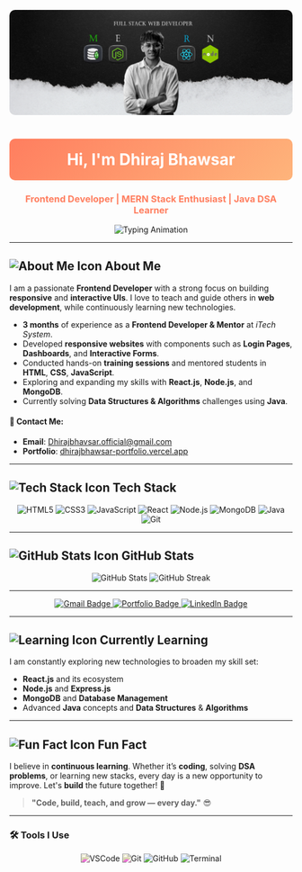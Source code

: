 <p align="center">
  <img src="./dist/DHIRAJTHUMBNAIL.jpg" alt="Dhiraj Bhawsar Banner" style="border-radius: 10px; max-width: 100%; height: auto;" />
</p>

<h1 align="center" style="background: linear-gradient(135deg, #FF7E5F, #FEB47B); color: white; padding: 20px; border-radius: 10px;">Hi, I'm Dhiraj Bhawsar</h1>
<h3 align="center" style="color: #FF7E5F;">Frontend Developer | MERN Stack Enthusiast | Java DSA Learner</h3>

<p align="center">
  <img src="https://readme-typing-svg.demolab.com?font=Fira+Code&size=22&pause=1000&color=0FF7FF&center=true&vCenter=true&width=500&lines=Building+clean+%26+responsive+UIs;Teaching+Web+Development;Exploring+Full-Stack+Web+Tech" alt="Typing Animation" />
</p>

---

## ![About Me Icon](https://img.icons8.com/ios/50/FFFFFF/about.png) **About Me**

I am a passionate **Frontend Developer** with a strong focus on building **responsive** and **interactive UIs**. I love to teach and guide others in **web development**, while continuously learning new technologies.

- **3 months** of experience as a **Frontend Developer & Mentor** at *iTech System*.
- Developed **responsive websites** with components such as **Login Pages**, **Dashboards**, and **Interactive Forms**.
- Conducted hands-on **training sessions** and mentored students in **HTML**, **CSS**, **JavaScript**.
- Exploring and expanding my skills with **React.js**, **Node.js**, and **MongoDB**.
- Currently solving **Data Structures & Algorithms** challenges using **Java**.

#### 📧 **Contact Me**:
- **Email**: [Dhirajbhavsar.official@gmail.com](mailto:Dhirajbhavsar.official@gmail.com)
- **Portfolio**: [dhirajbhawsar-portfolio.vercel.app](https://dhirajbhawsar-portfolio.vercel.app)

---

## ![Tech Stack Icon](https://img.icons8.com/ios/50/FFFFFF/settings.png) **Tech Stack**

<p align="center">
  <img src="https://cdn.jsdelivr.net/gh/devicons/devicon/icons/html5/html5-original.svg" height="60" width="60" alt="HTML5"/>
  <img src="https://cdn.jsdelivr.net/gh/devicons/devicon/icons/css3/css3-original.svg" height="60" width="60" alt="CSS3"/>
  <img src="https://cdn.jsdelivr.net/gh/devicons/devicon/icons/javascript/javascript-original.svg" height="60" width="60" alt="JavaScript"/>
  <img src="https://cdn.jsdelivr.net/gh/devicons/devicon/icons/react/react-original.svg" height="60" width="60" alt="React"/>
  <img src="https://cdn.jsdelivr.net/gh/devicons/devicon/icons/nodejs/nodejs-original.svg" height="60" width="60" alt="Node.js"/>
  <img src="https://cdn.jsdelivr.net/gh/devicons/devicon/icons/mongodb/mongodb-original.svg" height="60" width="60" alt="MongoDB"/>
  <img src="https://cdn.jsdelivr.net/gh/devicons/devicon/icons/java/java-original.svg" height="60" width="60" alt="Java"/>
  <img src="https://cdn.jsdelivr.net/gh/devicons/devicon/icons/git/git-original.svg" height="60" width="60" alt="Git"/>
</p>

---

## ![GitHub Stats Icon](https://img.icons8.com/ios/50/FFFFFF/github.png) **GitHub Stats**

<p align="center">
  <img src="https://github-readme-stats.vercel.app/api?username=DhirajJSX&show_icons=true&theme=tokyonight&hide_border=true" height="200" alt="GitHub Stats"/>
  <img src="https://github-readme-streak-stats.herokuapp.com?user=DhirajJSX&theme=tokyonight&hide_border=true" height="200" alt="GitHub Streak"/>
</p>

---
<p align="center">
  <a href="mailto:Dhirajbhavsar.official@gmail.com">
    <img src="https://img.shields.io/badge/Gmail-D14836?style=for-the-badge&logo=gmail&logoColor=white" alt="Gmail Badge"/>
  </a>
  <a href="https://dhirajbhawsar-portfolio.vercel.app">
    <img src="https://img.shields.io/badge/Portfolio-000000?style=for-the-badge&logo=vercel&logoColor=white" alt="Portfolio Badge"/>
  </a>
  <a href="https://www.linkedin.com/in/dhirajbhawsar/">
    <img src="https://img.shields.io/badge/LinkedIn-0A66C2?style=for-the-badge&logo=linkedin&logoColor=white" alt="LinkedIn Badge"/>
  </a>
</p>

---

## ![Learning Icon](https://img.icons8.com/ios/50/FFFFFF/education.png) **Currently Learning**

I am constantly exploring new technologies to broaden my skill set:

- **React.js** and its ecosystem
- **Node.js** and **Express.js**
- **MongoDB** and **Database Management**
- Advanced **Java** concepts and **Data Structures** & **Algorithms**

---

## ![Fun Fact Icon](https://img.icons8.com/ios/50/FFFFFF/brain.png) **Fun Fact**

I believe in **continuous learning**. Whether it’s **coding**, solving **DSA problems**, or learning new stacks, every day is a new opportunity to improve. Let's **build** the future together! 🚀

> **"Code, build, teach, and grow — every day."** 😎

---
### 🛠 Tools I Use
<p align="center">
  <img src="https://cdn.jsdelivr.net/gh/devicons/devicon/icons/visualstudio/visualstudio-original.svg" height="50" width="50" alt="VSCode" style="filter: hue-rotate(200deg);" />
  <img src="https://cdn.jsdelivr.net/gh/devicons/devicon/icons/git/git-original.svg" height="50" width="50" alt="Git" style="filter: hue-rotate(200deg);" />
  <img src="https://img.icons8.com/ios/50/FFFFFF/github.png" height="50" width="50" alt="GitHub"/>
  <img src="https://img.icons8.com/ios/50/FFFFFF/console.png" height="50" width="50" alt="Terminal"/>
</p>


